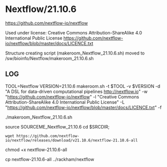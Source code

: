 Nextflow/21.10.6
========================

<https://github.com/nextflow-io/nextflow>

Used under license:
Creative Commons Attribution-ShareAlike 4.0 International Public License
<https://github.com/nextflow-io/nextflow/blob/master/docs/LICENCE.txt>

Structure creating script (makeroom_Nextflow_21.10.6.sh) moved to /sw/bioinfo/Nextflow/makeroom_21.10.6.sh

LOG
---

   TOOL=Nextflow
   VERSION=21.10.6
   makeroom.sh -t $TOOL -v $VERSION -d "A DSL for data-driven computational pipelines http://nextflow.io" -w "https://github.com/nextflow-io/nextflow" -l "Creative Commons Attribution-ShareAlike 4.0 International Public License" -L "https://github.com/nextflow-io/nextflow/blob/master/docs/LICENCE.txt" -f

   ./makeroom_Nextflow_21.10.6.sh

   source SOURCEME_Nextflow_21.10.6
   cd $SRCDIR; 

    wget https://github.com/nextflow-io/nextflow/releases/download/v21.10.6/nextflow-21.10.6-all

   chmod +x nextflow-21.10.6-all

   cp nextflow-21.10.6-all ../rackham/nextflow


